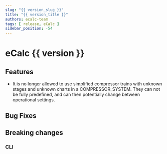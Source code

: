 ```yaml
---
slug: "{{ version_slug }}"
title: "{{ version_title }}"
authors: ecalc-team
tags: [ release, eCalc ]
sidebar_position: -54
---
```


# eCalc {{ version }}

## Features

- It is no longer allowed to use simplified compressor trains with unknown stages and unknown charts in a COMPRESSOR_SYSTEM. They can not be fully predefined, and can then potentially change between operational settings.

## Bug Fixes

## Breaking changes

### CLI
